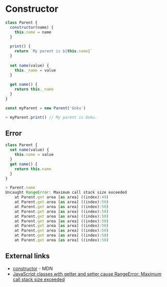 # Constructor

```js
class Parent {
  constructor(name) {
    this.name = name
  }
  
  print() {
    return `My parent is ${this.name}`
  }
  
  set name(value) {
    this._name = value
  }
  
  get name() {
    return this._name
  }
}

const myParent = new Parent('Goku')

> myParent.print() // My parent is Goku.
```

## Error

```js
class Parent {
  set name(value) {
    this.name = value
  }
  get name() {
    return this.name
  }
}

> Parent.name
Uncaught RangeError: Maximum call stack size exceeded
    at Parent.get area [as area] ((index):49)
    at Parent.get area [as area] ((index):50)
    at Parent.get area [as area] ((index):50)
    at Parent.get area [as area] ((index):50)
    at Parent.get area [as area] ((index):50)
    at Parent.get area [as area] ((index):50)
    at Parent.get area [as area] ((index):50)
    at Parent.get area [as area] ((index):50)
    at Parent.get area [as area] ((index):50)
    at Parent.get area [as area] ((index):50)
```

## External links

- [constructor](https://developer.mozilla.org/en-US/docs/Web/JavaScript/Reference/Classes/constructor) - MDN
- [JavaScript classes with getter and setter cause RangeError: Maximum call stack size exceeded](http://stackoverflow.com/questions/31484535/javascript-classes-with-getter-and-setter-cause-rangeerror-maximum-call-stack-s)
